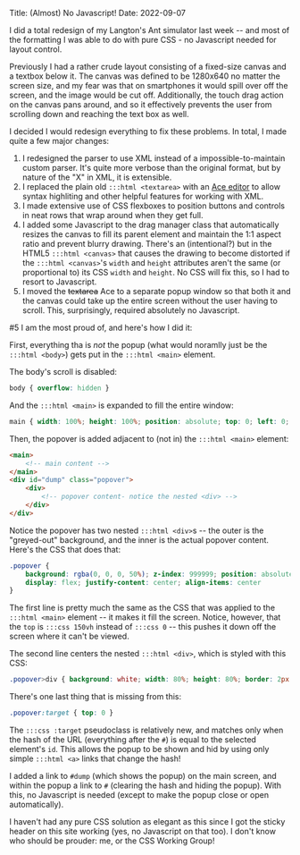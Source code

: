 Title:  (Almost) No Javascript!
Date: 2022-09-07

I did a total redesign of my Langton's Ant simulator last week -- and most of the formatting I was able to do with pure CSS - no Javascript needed for layout control.

Previously I had a rather crude layout consisting of a fixed-size canvas and a textbox below it. The canvas was defined to be 1280x640 no matter the screen size, and my fear was that on smartphones it would spill over off the screen, and the image would be cut off. Additionally, the touch drag action on the canvas pans around, and so it effectively prevents the user from scrolling down and reaching the text box as well.

I decided I would redesign everything to fix these problems. In total, I made quite a few major changes:

1. I redesigned the parser to use XML instead of a impossible-to-maintain custom parser. It's quite more verbose than the original format, but by nature of the "X" in XML, it is extensible.
2. I replaced the plain old `:::html <textarea>` with an [Ace editor](https://ace.c9.io/) to allow syntax highliting and other helpful features for working with XML.
3. I made extensive use of CSS flexboxes to position buttons and controls in neat rows that wrap around when they get full.
4. I added some Javascript to the drag manager class that automatically resizes the canvas to fill its parent element and maintain the 1:1 aspect ratio and prevent blurry drawing. There's an (intentional?) but in the HTML5 `:::html <canvas>` that causes the drawing to become distorted if the `:::html <canvas>`'s `width` and `height` attributes aren't the same (or proportional to) its CSS `width` and `height`. No CSS will fix this, so I had to resort to Javascript.
5. I moved the ~~textarea~~ Ace to a separate popup window so that both it and the canvas could take up the entire screen without the user having to scroll. This, surprisingly, required absolutely no Javascript.

#5 I am the most proud of, and here's how I did it:

First, everything tha is *not* the popup (what would noramlly just be the `:::html <body>`) gets put in the `:::html <main>` element.

The body's scroll is disabled:

```css
body { overflow: hidden }
```

And the `:::html <main>` is expanded to fill the entire window:

```css
main { width: 100%; height: 100%; position: absolute; top: 0; left: 0; margin: 0 }
```

Then, the popover is added adjacent to (not in) the `:::html <main>` element:

```html
<main>
    <!-- main content -->
</main>
<div id="dump" class="popover">
    <div>
        <!-- popover content- notice the nested <div> -->
    </div>
</div>
```

Notice the popover has two nested `:::html <div>`s -- the outer is the "greyed-out" background, and the inner is the actual popover content. Here's the CSS that does that:

```css
.popover {
    background: rgba(0, 0, 0, 50%); z-index: 999999; position: absolute; top: 150vh; left: 0; width: 100%; height: 100%;
    display: flex; justify-content: center; align-items: center
}
```

The first line is pretty much the same as the CSS that was applied to the `:::html <main>` element -- it makes it fill the screen. Notice, however, that the `top` is `:::css 150vh` instead of `:::css 0` -- this pushes it down off the screen where it can't be viewed.

The second line centers the nested `:::html <div>`, which is styled with this CSS:

```css
.popover>div { background: white; width: 80%; height: 80%; border: 2px solid black; padding: 1em }
```

There's one last thing that is missing from this:

```css
.popover:target { top: 0 }
```

The `:::css :target` pseudoclass is relatively new, and matches only when the hash of the URL (everything after the `#`) is equal to the selected element's `id`. This allows the popup to be shown and hid by using only simple `:::html <a>` links that change the hash!

I added a link to `#dump` (which shows the popup) on the main screen, and within the popup a link to `#` (clearing the hash and hiding the popup). With this, no Javascript is needed (except to make the popup close or open automatically).

I haven't had any pure CSS solution as elegant as this since I got the sticky header on this site working (yes, no Javascript on that too). I don't know who should be prouder: me, or the CSS Working Group!
